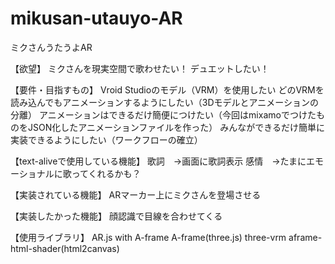 # mikusan-utauyo-AR
ミクさんうたうよAR

【欲望】
ミクさんを現実空間で歌わせたい！
デュエットしたい！

【要件・目指すもの】
Vroid Studioのモデル（VRM）を使用したい
どのVRMを読み込んでもアニメーションするようにしたい（3Dモデルとアニメーションの分離）
アニメーションはできるだけ簡便につけたい（今回はmixamoでつけたものをJSON化したアニメーションファイルを作った）
みんなができるだけ簡単に実装できるようにしたい（ワークフローの確立）

【text-aliveで使用している機能】
歌詞　→画面に歌詞表示
感情　→たまにエモーショナルに歌ってくれるかも？

【実装されている機能】
ARマーカー上にミクさんを登場させる

【実装したかった機能】
顔認識で目線を合わせてくる

【使用ライブラリ】
AR.js with A-frame
A-frame(three.js)
three-vrm
aframe-html-shader(html2canvas)
